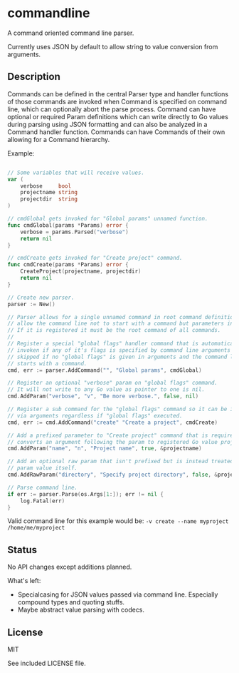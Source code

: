 # commandline

A command oriented command line parser.

Currently uses JSON by default to allow string to value conversion from arguments.

## Description

Commands can be defined in the central Parser type and handler functions of 
those commands are invoked when Command is specified on command line, which can
optionally abort the parse process. Command can have optional or required 
Param definitions which can write directly to Go values during parsing using 
JSON formatting and can also be analyzed in a Command handler function.
Commands can have Commands of their own allowing for a Command hierarchy.

Example:

```go

// Some variables that will receive values.
var (
	verbose     bool
	projectname string
	projectdir  string
)

// cmdGlobal gets invoked for "Global params" unnamed function.
func cmdGlobal(params *Params) error {
	verbose = params.Parsed("verbose")
	return nil
}

// cmdCreate gets invoked for "Create project" command.
func cmdCreate(params *Params) error {
	CreateProject(projectname, projectdir)
	return nil
}

// Create new parser. 
parser := New()

// Parser allows for a single unnamed command in root command definitions to
// allow the command line not to start with a command but parameters instead.
// If it is registered it must be the root command of all commands.
//
// Register a special "global flags" handler command that is automatically
// invoken if any of it's flags is specified by command line arguments and
// skipped if no "global flags" is given in arguments and the command line
// starts with a command.
cmd, err := parser.AddCommand("", "Global params", cmdGlobal)

// Register an optional "verbose" param on "global flags" command.
// It will not write to any Go value as pointer to one is nil.
cmd.AddParam("verbose", "v", "Be more verbose.", false, nil)

// Register a sub command for the "global flags" command so it can be invoken
// via arguments regardless if "global flags" executed.
cmd, err := cmd.AddCommand("create" "Create a project", cmdCreate)

// Add a prefixed parameter to "Create project" command that is required and
// converts an argument following the param to registered Go value projectname.
cmd.AddParam("name", "n", "Project name", true, &projectname)

// Add an optional raw param that isn't prefixed but is instead treated as a
// param value itself.
cmd.AddRawParam("directory", "Specify project directory", false, &projectdir)

// Parse command line.
if err := parser.Parse(os.Args[1:]); err != nil {
	log.Fatal(err)
}
```

Valid command line for this example would be: `-v create --name myproject /home/me/myproject`

## Status

No API changes except additions planned.

What's left:
* Specialcasing for JSON values passed via command line. Especially compound types and quoting stuffs.
* Maybe abstract value parsing with codecs.

## License

MIT

See included LICENSE file.